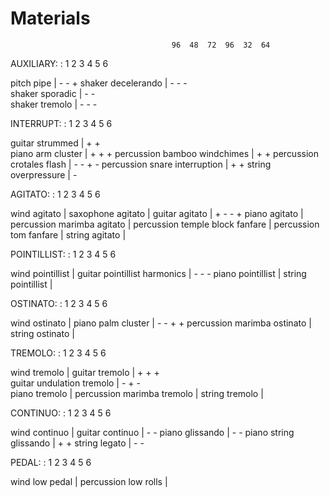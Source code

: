 Materials
=========

                                        96  48  72  96  32  64
                                                             
AUXILIARY:                          :   1   2   3   4   5   6

pitch pipe                          |       -       -       +
shaker decelerando                  |   -   -           -   
shaker sporadic                     |   -           -    
shaker tremolo                      |           -       -   -

INTERRUPT:                          :   1   2   3   4   5   6

guitar strummed                     |   +               +    
piano arm cluster                   |   +   +       +
percussion bamboo windchimes        |       +               +
percussion crotales flash           |   -   -       +       -
percussion snare interruption       |   +                   +
string overpressure                 |                   -

AGITATO:                            :   1   2   3   4   5   6

wind agitato                        |
saxophone agitato                   |
guitar agitato                      |   +       -   -       +
piano agitato                       |
percussion marimba agitato          |
percussion temple block fanfare     |
percussion tom fanfare              |
string agitato                      |

POINTILLIST:                        :   1   2   3   4   5   6

wind pointillist                    |
guitar pointillist harmonics        |       -   -           -
piano pointillist                   |
string pointillist                  |

OSTINATO:                           :   1   2   3   4   5   6

wind ostinato                       |
piano palm cluster                  |   -   -   +   +
percussion marimba ostinato         |
string ostinato                     |

TREMOLO:                            :   1   2   3   4   5   6

wind tremolo                        |
guitar tremolo                      |   +   +       +       
guitar undulation tremolo           |       -   +   -   
piano tremolo                       |
percussion marimba tremolo          |
string tremolo                      |

CONTINUO:                           :   1   2   3   4   5   6

wind continuo                       |
guitar continuo                     |               -   -
piano glissando                     |   -           -
piano string glissando              |                   +   +
string legato                       |       -   -

PEDAL:                              :   1   2   3   4   5   6

wind low pedal                      |
percussion low rolls                |